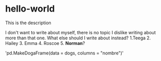 # hello-world
This is the description


I don't want to write about myself, there is no topic I dislike writing about more than that one. What else should I write about instead? 
1.Teega
2. Hailey
3. Emma
4. Roscoe
5. **Norman**?


'pd.MakeDogaFrame(data = dogs, columns = "nombre")'
